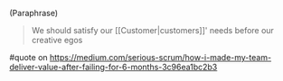 (Paraphrase)

> We should satisfy our [[Customer|customers]]' needs before our creative egos

#quote on https://medium.com/serious-scrum/how-i-made-my-team-deliver-value-after-failing-for-6-months-3c96ea1bc2b3